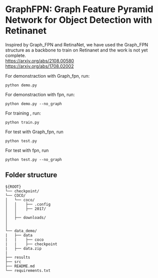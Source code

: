 # GraphFPN: Graph Feature Pyramid Network for Object Detection with Retinanet
Inspired by Graph_FPN and RetinaNet, we have used the Graph_FPN structure as a backbone to train on Retinanet and the work is not yet complete.  
https://arxiv.org/abs/2108.00580   
https://arxiv.org/abs/1708.02002

For demonstraction with Graph_fpn, run:
~~~
python demo.py
~~~

For demonstraction with fpn, run:
~~~
python demo.py --no_graph
~~~

For training , run:
~~~
python train.py
~~~

For test with Graph_fpn, run
~~~
python test.py
~~~

For test with fpn, run
~~~
python test.py --no_graph
~~~

## Folder structure

```
${ROOT}
└── checkpoint/
└── COCO/    
│   └── coco/
│   │    ├── .config 
│   │    ├── 2017/
│   │
│   ├── downloads/
│
│
└── data_demo/
|   ├── data
|   |    ├── coco
|   |    ├── checkpoint
|   ├── data.zip
|
├── results
├── src     
├── README.md 
└── requirements.txt
```
